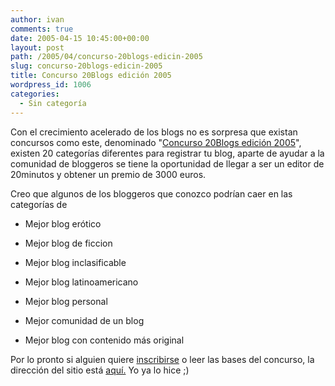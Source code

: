 ```yaml
---
author: ivan
comments: true
date: 2005-04-15 10:45:00+00:00
layout: post
path: /2005/04/concurso-20blogs-edicin-2005
slug: concurso-20blogs-edicin-2005
title: Concurso 20Blogs edición 2005
wordpress_id: 1006
categories:
  - Sin categoría
---
```


Con el crecimiento acelerado de los blogs no es sorpresa que existan concursos como este, denominado "[Concurso 20Blogs edición 2005](http://www.20minutos.es/premios_20_blogs/)", existen 20 categorías diferentes para registrar tu blog, aparte de ayudar a la comunidad de bloggeros se tiene la oportunidad de llegar a ser un editor de 20minutos y obtener un premio de 3000 euros.

Creo que algunos de los bloggeros que conozco podrían caer en las categorías de

- Mejor blog erótico

- Mejor blog de ficcion

- Mejor blog inclasificable

- Mejor blog latinoamericano

- Mejor blog personal

- Mejor comunidad de un blog

- Mejor blog con contenido más original

Por lo pronto si alguien quiere [inscribirse](http://www.20minutos.es/premios_20_blogs/inscripcion/) o leer las bases del concurso, la dirección del sitio está [aquí.](http://www.20minutos.es/premios_20_blogs/) Yo ya lo hice ;)
